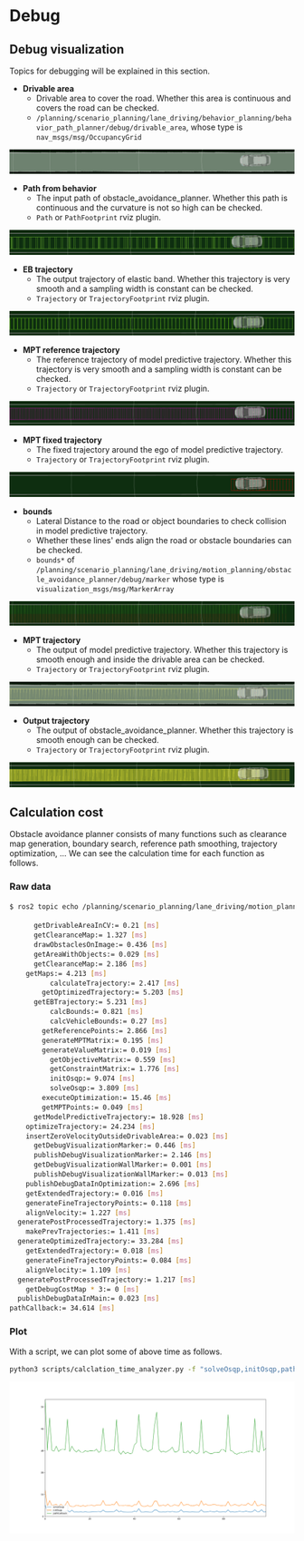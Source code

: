 # Debug

## Debug visualization

Topics for debugging will be explained in this section.

- **Drivable area**
  - Drivable area to cover the road. Whether this area is continuous and covers the road can be checked.
  - `/planning/scenario_planning/lane_driving/behavior_planning/behavior_path_planner/debug/drivable_area`, whose type is `nav_msgs/msg/OccupancyGrid`

![drivable_area](../media/drivable_area.png)

- **Path from behavior**
  - The input path of obstacle_avoidance_planner. Whether this path is continuous and the curvature is not so high can be checked.
  - `Path` or `PathFootprint` rviz plugin.

![behavior_path](../media/behavior_path.png)

- **EB trajectory**
  - The output trajectory of elastic band. Whether this trajectory is very smooth and a sampling width is constant can be checked.
  - `Trajectory` or `TrajectoryFootprint` rviz plugin.

![eb_traj](../media/eb_traj.png)

- **MPT reference trajectory**
  - The reference trajectory of model predictive trajectory. Whether this trajectory is very smooth and a sampling width is constant can be checked.
  - `Trajectory` or `TrajectoryFootprint` rviz plugin.

![mpt_ref_traj](../media/mpt_ref_traj.png)

- **MPT fixed trajectory**
  - The fixed trajectory around the ego of model predictive trajectory.
  - `Trajectory` or `TrajectoryFootprint` rviz plugin.

![mpt_fixed_traj](../media/mpt_fixed_traj.png)

- **bounds**
  - Lateral Distance to the road or object boundaries to check collision in model predictive trajectory.
  - Whether these lines' ends align the road or obstacle boundaries can be checked.
  - `bounds*` of `/planning/scenario_planning/lane_driving/motion_planning/obstacle_avoidance_planner/debug/marker` whose type is `visualization_msgs/msg/MarkerArray`

![bounds](../media/bounds.png)

- **MPT trajectory**
  - The output of model predictive trajectory. Whether this trajectory is smooth enough and inside the drivable area can be checked.
  - `Trajectory` or `TrajectoryFootprint` rviz plugin.

![mpt_traj](../media/mpt_traj.png)

- **Output trajectory**
  - The output of obstacle_avoidance_planner. Whether this trajectory is smooth enough can be checked.
  - `Trajectory` or `TrajectoryFootprint` rviz plugin.

![output_traj](../media/output_traj.png)

## Calculation cost

Obstacle avoidance planner consists of many functions such as clearance map generation, boundary search, reference path smoothing, trajectory optimization, ...
We can see the calculation time for each function as follows.

### Raw data

```sh
$ ros2 topic echo /planning/scenario_planning/lane_driving/motion_planning/obstacle_avoidance_planner/debug/calculation_time --field data

      getDrivableAreaInCV:= 0.21 [ms]
      getClearanceMap:= 1.327 [ms]
      drawObstaclesOnImage:= 0.436 [ms]
      getAreaWithObjects:= 0.029 [ms]
      getClearanceMap:= 2.186 [ms]
    getMaps:= 4.213 [ms]
          calculateTrajectory:= 2.417 [ms]
        getOptimizedTrajectory:= 5.203 [ms]
      getEBTrajectory:= 5.231 [ms]
          calcBounds:= 0.821 [ms]
          calcVehicleBounds:= 0.27 [ms]
        getReferencePoints:= 2.866 [ms]
        generateMPTMatrix:= 0.195 [ms]
        generateValueMatrix:= 0.019 [ms]
          getObjectiveMatrix:= 0.559 [ms]
          getConstraintMatrix:= 1.776 [ms]
          initOsqp:= 9.074 [ms]
          solveOsqp:= 3.809 [ms]
        executeOptimization:= 15.46 [ms]
        getMPTPoints:= 0.049 [ms]
      getModelPredictiveTrajectory:= 18.928 [ms]
    optimizeTrajectory:= 24.234 [ms]
    insertZeroVelocityOutsideDrivableArea:= 0.023 [ms]
      getDebugVisualizationMarker:= 0.446 [ms]
      publishDebugVisualizationMarker:= 2.146 [ms]
      getDebugVisualizationWallMarker:= 0.001 [ms]
      publishDebugVisualizationWallMarker:= 0.013 [ms]
    publishDebugDataInOptimization:= 2.696 [ms]
    getExtendedTrajectory:= 0.016 [ms]
    generateFineTrajectoryPoints:= 0.118 [ms]
    alignVelocity:= 1.227 [ms]
  generatePostProcessedTrajectory:= 1.375 [ms]
    makePrevTrajectories:= 1.411 [ms]
  generateOptimizedTrajectory:= 33.284 [ms]
    getExtendedTrajectory:= 0.018 [ms]
    generateFineTrajectoryPoints:= 0.084 [ms]
    alignVelocity:= 1.109 [ms]
  generatePostProcessedTrajectory:= 1.217 [ms]
    getDebugCostMap * 3:= 0 [ms]
  publishDebugDataInMain:= 0.023 [ms]
pathCallback:= 34.614 [ms]
```

### Plot

With a script, we can plot some of above time as follows.

```sh
python3 scripts/calclation_time_analyzer.py -f "solveOsqp,initOsqp,pathCallback"
```

![calculation_cost_plot](../media/calculation_cost_plot.svg)
